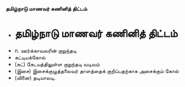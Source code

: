**தமிழ்நாடு மாணவர் கணினித் திட்டம்**
- # தமிழ்நாடு மாணவர் கணினித் திட்டம்
- n. ஊர்க்காவலரின் குறுந்தடி
- கட்டியக்கோல்
- (கட்) கேடயத்திலுள்ள குறுந்தடி வடிவம்
- (இசை) இசைக்குழுத்தலைவர் தாளத்தைக் குறிப்பதற்காக அசைக்கும் கோல்
- (வினை) தடியாலடி.

